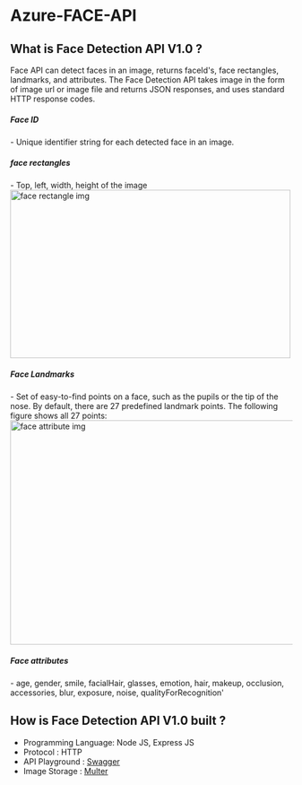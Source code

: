 # Azure-FACE-API

<h2> What is Face Detection API V1.0 ? </h2>

Face API can detect faces in an image, returns faceId's, face rectangles, landmarks, and attributes. The Face Detection API takes image in the form of image url or image file and returns JSON responses, and uses standard HTTP response codes. 

<h5> Face ID </h5> - Unique identifier string for each detected face in an image. 

<h5> face rectangles </h5> - Top, left, width, height of the image
<img src="https://images.readwrite.com/wp-content/uploads/2020/01/History-of-Facial-Recognition-Technology-825x500.jpg.webp" alt = "face rectangle img" width="500" height = "300">
<h5> Face Landmarks </h5> - Set of easy-to-find points on a face, such as the pupils or the tip of the nose. By default, there are 27 predefined landmark points. The following figure shows all 27 points:
<img src="https://github.com/Divya-Sri-Sanaganapalli/Azure-FACE-API/blob/main/FaceLandmarks.png" alt="face attribute img" width="600" height="400">

<h5> Face attributes </h5>  - age, gender, smile, facialHair, glasses, emotion, hair, makeup, occlusion, accessories, blur, exposure, noise, qualityForRecognition'

<h2> How is Face Detection API V1.0 built ?</h2>
 
 - Programming Language: Node JS, Express JS 
 - Protocol : HTTP 
 - API Playground : [Swagger](https://swagger.io/)
 - Image Storage : [Multer](https://www.npmjs.com/package/multer) 
 
 
